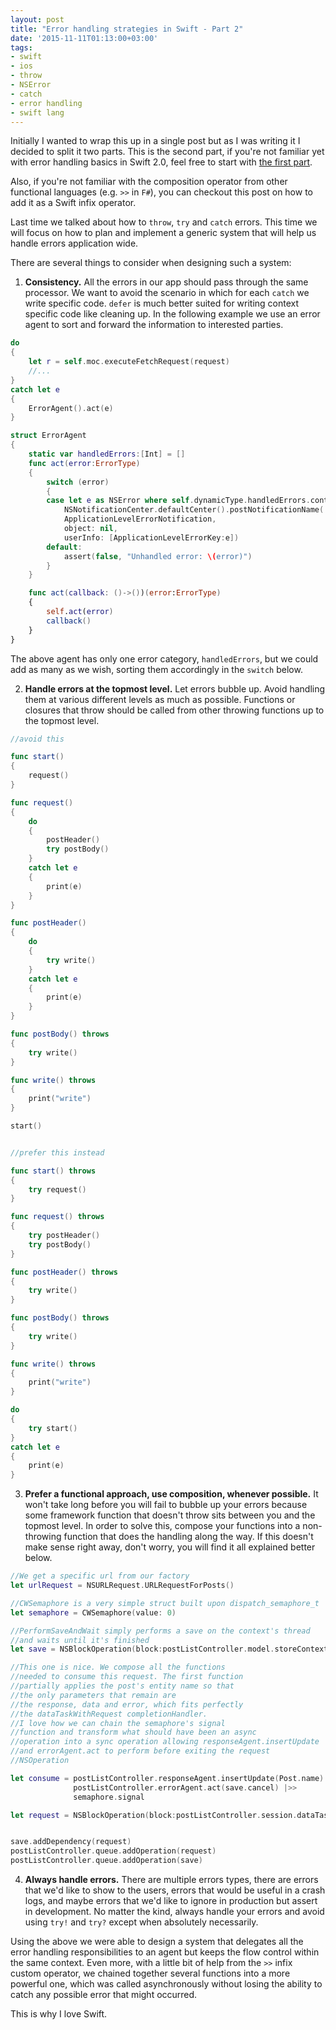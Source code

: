 ```yaml
---
layout: post
title: "Error handling strategies in Swift - Part 2"
date: '2015-11-11T01:13:00+03:00'
tags:
- swift
- ios
- throw
- NSError
- catch
- error handling
- swift lang
---
```


Initially I wanted to wrap this up in a single post but as I was writing it I decided to split it two parts. This is the second part, if you're not familiar yet with error handling basics in Swift 2.0, feel free to start with [the first part](http://cocoaexposed.com/2015/error-handling-strategies-in-swift-part-1).

Also, if you're not familiar with the composition operator from other functional languages (e.g. `>>` in `F#`), you can checkout this post on how to add it as a Swift infix operator.

Last time we talked about how to `throw`, `try` and `catch` errors. This time we will focus on how to plan and implement a generic system that will help us handle errors application wide.

There are several things to consider when designing such a system:

1.  **Consistency.** All the errors in our app should pass through the same processor. We want to avoid the scenario in which for each `catch` we write specific code. `defer` is much better suited for writing context specific code  like cleaning up. In the following example we use an error agent to sort and forward the information to interested parties.


```swift
do
{
    let r = self.moc.executeFetchRequest(request)
    //...
}
catch let e
{
    ErrorAgent().act(e)
}

struct ErrorAgent
{
    static var handledErrors:[Int] = []
    func act(error:ErrorType)
    {
        switch (error)
        {
        case let e as NSError where self.dynamicType.handledErrors.contains(e.code):
            NSNotificationCenter.defaultCenter().postNotificationName(
            ApplicationLevelErrorNotification,
            object: nil,
            userInfo: [ApplicationLevelErrorKey:e])
        default:
            assert(false, "Unhandled error: \(error)")
        }
    }

    func act(callback: ()->())(error:ErrorType)
    {
        self.act(error)
        callback()
    }
}
```

The above agent has only one error category, `handledErrors`, but we could add as many as we wish, sorting them accordingly in the `switch` below.

2. **Handle errors at the topmost level.** Let errors bubble up. Avoid handling them at various different levels as much as possible. Functions or closures that throw should be called from other throwing functions up to the topmost level.

```swift
//avoid this

func start()
{
    request()
}

func request()
{
    do
    {
        postHeader()
        try postBody()
    }
    catch let e
    {
        print(e)
    }
}

func postHeader()
{
    do
    {
        try write()
    }
    catch let e
    {
        print(e)
    }
}

func postBody() throws
{
    try write()
}

func write() throws
{
    print("write")
}

start()


//prefer this instead

func start() throws
{
    try request()
}

func request() throws
{
    try postHeader()
    try postBody()
}

func postHeader() throws
{
    try write()
}

func postBody() throws
{
    try write()
}

func write() throws
{
    print("write")
}

do
{
    try start()
}
catch let e
{
    print(e)
}

```

3. **Prefer a functional approach, use composition, whenever possible.** It won't take long before you will fail to bubble up your errors because some framework function that doesn't throw sits between you and the topmost level. In order to solve this, compose your functions into a non-throwing function that does the handling along the way. If this doesn't make sense right away, don't worry, you will find it all explained better below.

```swift
//We get a specific url from our factory
let urlRequest = NSURLRequest.URLRequestForPosts()

//CWSemaphore is a very simple struct built upon dispatch_semaphore_t
let semaphore = CWSemaphore(value: 0)

//PerformSaveAndWait simply performs a save on the context's thread
//and waits until it's finished
let save = NSBlockOperation(block:postListController.model.storeContext.performSaveAndWait)

//This one is nice. We compose all the functions
//needed to consume this request. The first function
//partially applies the post's entity name so that
//the only parameters that remain are
//the response, data and error, which fits perfectly
//the dataTaskWithRequest completionHandler.
//I love how we can chain the semaphore's signal
//function and transform what should have been an async
//operation into a sync operation allowing responseAgent.insertUpdate
//and errorAgent.act to perform before exiting the request
//NSOperation

let consume = postListController.responseAgent.insertUpdate(Post.name) |>>
              postListController.errorAgent.act(save.cancel) |>>
              semaphore.signal

let request = NSBlockOperation(block:postListController.session.dataTaskWithRequest( urlRequest, completionHandler:consume).resume |>> semaphore.wait)


save.addDependency(request)
postListController.queue.addOperation(request)
postListController.queue.addOperation(save)
```

4. **Always handle errors.** There are multiple errors types, there are errors that we'd like to show to the users, errors that would be useful in a crash logs, and maybe errors that we'd like to ignore in production but assert in development. No matter the kind, always handle your errors and avoid using `try!` and `try?` except when absolutely necessarily.

Using the above we were able to design a system that delegates all the error handling responsibilities to an agent but keeps the flow control within the same context. Even more, with a little bit of help from the `>>` infix custom operator, we chained together several functions into a more powerful one, which was called asynchronously without losing the ability to catch any possible error that might occurred.

This is why I love Swift.
